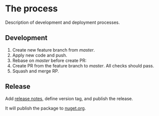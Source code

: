 # The process

Description of development and deployment processes.

## Development

1. Create new feature branch from *master*.
1. Apply new code and push.
1. Rebase on *master* before create PR:
1. Create PR from the feature branch to *master*. All checks should pass.
1. Squash and merge RP.

## Release

Add [release notes](https://github.com/sgaliamov/illuminator/releases/new), define version tag, and publish the release.

It will publish the package to [nuget.org](https://www.nuget.org/packages/illuminator/).